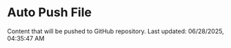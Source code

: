 # Auto Push File

Content that will be pushed to GitHub repository.
Last updated: 06/28/2025, 04:35:47 AM